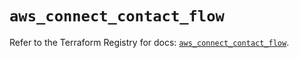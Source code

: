 # `aws_connect_contact_flow`

Refer to the Terraform Registry for docs: [`aws_connect_contact_flow`](https://registry.terraform.io/providers/hashicorp/aws/4.54.0/docs/resources/connect_contact_flow).
